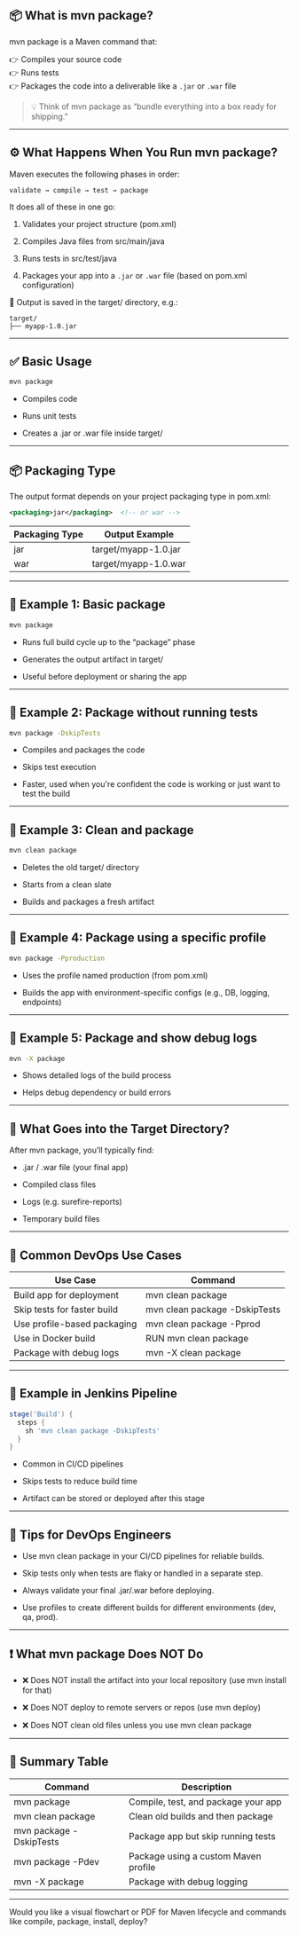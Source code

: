 
## 📦 What is mvn package?

mvn package is a Maven command that:

👉 Compiles your source code  
👉 Runs tests  
👉 Packages the code into a deliverable like a `.jar` or `.war` file

> 💡 Think of mvn package as “bundle everything into a box ready for shipping.”

---

## ⚙️ What Happens When You Run mvn package?

Maven executes the following phases in order:

```
validate → compile → test → package
```

It does all of these in one go:

1. Validates your project structure (pom.xml)
    
2. Compiles Java files from src/main/java
    
3. Runs tests in src/test/java
    
4. Packages your app into a `.jar` or `.war` file (based on pom.xml configuration)
    

📁 Output is saved in the target/ directory, e.g.:

```
target/
├── myapp-1.0.jar
```

---

## ✅ Basic Usage

```bash
mvn package
```

- Compiles code
    
- Runs unit tests
    
- Creates a .jar or .war file inside target/
    

---

## 📦 Packaging Type

The output format depends on your project packaging type in pom.xml:

```xml
<packaging>jar</packaging>  <!-- or war -->
```

|Packaging Type|Output Example|
|---|---|
|jar|target/myapp-1.0.jar|
|war|target/myapp-1.0.war|

---

## 🧪 Example 1: Basic package

```bash
mvn package
```

- Runs full build cycle up to the “package” phase
    
- Generates the output artifact in target/
    
- Useful before deployment or sharing the app
    

---

## 🧪 Example 2: Package without running tests

```bash
mvn package -DskipTests
```

- Compiles and packages the code
    
- Skips test execution
    
- Faster, used when you're confident the code is working or just want to test the build
    

---

## 🧪 Example 3: Clean and package

```bash
mvn clean package
```

- Deletes the old target/ directory
    
- Starts from a clean slate
    
- Builds and packages a fresh artifact
    

---

## 🧪 Example 4: Package using a specific profile

```bash
mvn package -Pproduction
```

- Uses the profile named production (from pom.xml)
    
- Builds the app with environment-specific configs (e.g., DB, logging, endpoints)
    

---

## 🧪 Example 5: Package and show debug logs

```bash
mvn -X package
```

- Shows detailed logs of the build process
    
- Helps debug dependency or build errors
    

---

## 📂 What Goes into the Target Directory?

After mvn package, you’ll typically find:

- .jar / .war file (your final app)
    
- Compiled class files
    
- Logs (e.g. surefire-reports)
    
- Temporary build files
    

---

## 🔄 Common DevOps Use Cases

|Use Case|Command|
|---|---|
|Build app for deployment|mvn clean package|
|Skip tests for faster build|mvn clean package -DskipTests|
|Use profile-based packaging|mvn clean package -Pprod|
|Use in Docker build|RUN mvn clean package|
|Package with debug logs|mvn -X clean package|

---

## 🤖 Example in Jenkins Pipeline

```groovy
stage('Build') {
  steps {
    sh 'mvn clean package -DskipTests'
  }
}
```

- Common in CI/CD pipelines
    
- Skips tests to reduce build time
    
- Artifact can be stored or deployed after this stage
    

---

## 🧠 Tips for DevOps Engineers

- Use mvn clean package in your CI/CD pipelines for reliable builds.
    
- Skip tests only when tests are flaky or handled in a separate step.
    
- Always validate your final .jar/.war before deploying.
    
- Use profiles to create different builds for different environments (dev, qa, prod).
    

---

## ❗ What mvn package Does NOT Do

- ❌ Does NOT install the artifact into your local repository (use mvn install for that)
    
- ❌ Does NOT deploy to remote servers or repos (use mvn deploy)
    
- ❌ Does NOT clean old files unless you use mvn clean package
    

---

## 📌 Summary Table

|Command|Description|
|---|---|
|mvn package|Compile, test, and package your app|
|mvn clean package|Clean old builds and then package|
|mvn package -DskipTests|Package app but skip running tests|
|mvn package -Pdev|Package using a custom Maven profile|
|mvn -X package|Package with debug logging|

---

Would you like a visual flowchart or PDF for Maven lifecycle and commands like compile, package, install, deploy?